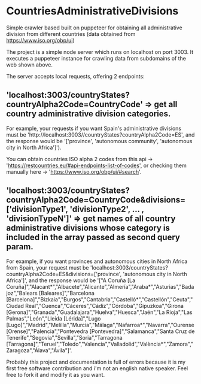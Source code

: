 # CountriesAdministrativeDivisions

Simple crawler based built on puppeteer for obtaining all administrative division from different countries (data obtained from https://www.iso.org/obp/ui)

The project is a simple node server which runs on localhost on port 3003. It executes a puppeteer instance for crawling data from subdomains of the web shown above.

The server accepts local requests, offering 2 endpoints:

## 'localhost:3003/countryStates?countryAlpha2Code=CountryCode' => get all country administrative division categories. 

For example, your requests if you want Spain's administrative divisions must be 'http://localhost:3003//countryStates?countryAlpha2Code=ES', and the response would be 
'['province', 'autonomous community', 'autonomous city in North Africa']'). 

You can obtain countries ISO alpha 2 codes from this api -> 'https://restcountries.eu/#api-endpoints-list-of-codes', or checking them manually here -> 
'https://www.iso.org/obp/ui/#search'.

## 'localhost:3003/countryStates?countryAlpha2Code=CountryCode&divisions=['divisionType1', 'divisionType2', ... , 'divisionTypeN']' => get names of all country administrative divisions whose category is included in the array passed as second query param.

For example, if you want provinces and autonomous cities in North Africa from Spain, your request must be 'localhost:3003/countryStates?countryAlpha2Code=ES&divisions=['province', 'autonomous city in North Africa']', and
the response would be '["A Coruña [La Coruña]","Alacant*","Albacete","Alicante","Almería","Araba*","Asturias","Badajoz","Balears [Baleares]","Barcelona [Barcelona]","Bizkaia","Burgos","Cantabria","Castelló*","Castellón","Ceuta","Ciudad Real","Cuenca","Cáceres","Cádiz","Córdoba","Gipuzkoa","Girona [Gerona]","Granada","Guadalajara","Huelva","Huesca","Jaén","La Rioja","Las Palmas","León","Lleida [Lérida]","Lugo [Lugo]","Madrid","Melilla","Murcia","Málaga","Nafarroa*","Navarra","Ourense [Orense]","Palencia","Pontevedra [Pontevedra]","Salamanca","Santa Cruz de Tenerife","Segovia","Sevilla","Soria","Tarragona [Tarragona]","Teruel","Toledo","Valencia","Valladolid","València*","Zamora","Zaragoza","Álava","Ávila"]'.

Probably this project and documentation is full of errors because it is my first free software contribution and i'm not an english native speaker. Feel free to fork it and modify it
as you want.
